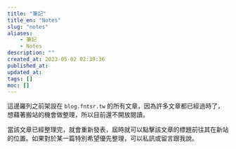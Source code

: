 ```yaml
---
title: "筆記"
title_en: "Notes"
slug: "notes"
aliases:
    - 筆記
    - Notes
description: ""
created_at: 2023-05-02 02:39:36
published_at: 
updated_at: 
tags: []
moc: []
---
```


這邊羅列之前架設在 `blog.fntsr.tw` 的所有文章，因為許多文章都已經過時了，想藉著搬站的機會做整理，所以目前還不開放閱讀。

當該文章已經整理完，就會重新發表，屆時就可以點擊該文章的標題前往其在新站的位置。如果對於某一篇特別希望優先整理，可以私訊或留言跟我說。

